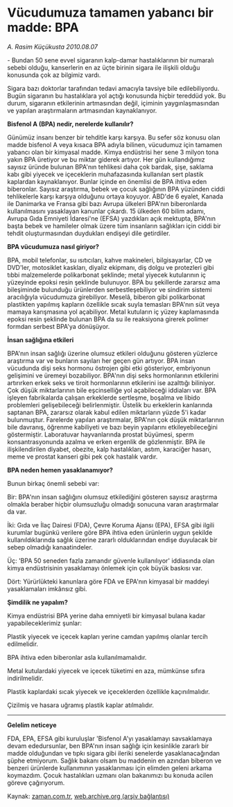 # Vücudumuza tamamen yabancı bir madde: BPA

*A. Rasim Küçükusta 2010.08.07*

<td class="columnist-detail">
<p>- Bundan 50 sene evvel sigaranın kalp-damar hastalıklarının bir numaralı sebebi olduğu, kanserlerin en az üçte birinin sigara ile ilişkili olduğu konusunda çok az bilgimiz vardı.</p>
<p>
<div id="haberMetinDiv">
<p>Sigara bazı doktorlar tarafından tedavi amacıyla tavsiye bile edilebiliyordu. Bugün sigaranın bu hastalıklara yol açtığı konusunda hiçbir tereddüd yok. Bu durum, sigaranın etkilerinin artmasından değil, içiminin yaygınlaşmasından ve yapılan araştırmaların artmasından kaynaklanıyor.
<p><b>Bisfenol A (BPA) nedir, nerelerde kullanılır?</b>
<p>Günümüz insanı benzer bir tehditle karşı karşıya. Bu sefer söz konusu olan madde bisfenol A veya kısaca BPA adıyla bilinen, vücudumuz için tamamen yabancı olan bir kimyasal madde. Kimya endüstrisi her sene 3 milyon tona yakın BPA üretiyor ve bu miktar giderek artıyor. Her gün kullandığımız sayısız üründe bulunan BPA'nın tehlikesi daha çok bardak, şişe, saklama kabı gibi yiyecek ve içeceklerin muhafazasında kullanılan sert plastik kaplardan kaynaklanıyor. Bunlar içinde en önemlisi de BPA ihtiva eden biberonlar. Sayısız araştırma, bebek ve çocuk sağlığının BPA yüzünden ciddi tehlikelerle karşı karşıya olduğunu ortaya koyuyor. ABD'de 6 eyalet, Kanada ile Danimarka ve Fransa gibi bazı Avrupa ülkeleri BPA'nın biberonlarda kullanılmasını yasaklayan kanunlar çıkardı. 15 ülkeden 60 bilim adamı, Avrupa Gıda Emniyeti İdaresi'ne (EFSA) yazdıkları açık mektupta, BPA'nın başta bebek ve hamileler olmak üzere tüm insanların sağlıkları için ciddi bir tehdit oluşturmasından duydukları endişeyi dile getirdiler.
<p><b>BPA vücudumuza nasıl giriyor?</b>
<p>BPA, mobil telefonlar, su ısıtıcıları, kahve makineleri, bilgisayarlar, CD ve DVD'ler, motosiklet kaskları, diyaliz ekipmanı, diş dolgu ve protezleri gibi tıbbi malzemelerde polikarbonat şeklinde; metal yiyecek kutularının iç yüzeyinde epoksi resin şeklinde bulunuyor. BPA bu şekillerde zararsız ama bileşiminde bulunduğu ürünlerden serbestleşebiliyor ve sindirim sistemi aracılığıyla vücudumuza girebiliyor. Meselâ, biberon gibi polikarbonat plastikten yapılmış kapların özellikle sıcak suyla temasları BPA'nın süt veya mamaya karışmasına yol açabiliyor. Metal kutuların iç yüzey kaplamasında epoksi resin şeklinde bulunan BPA da su ile reaksiyona girerek polimer formdan serbest BPA'ya dönüşüyor.
<p><b>İnsan sağlığına etkileri</b>
<p>BPA'nın insan sağlığı üzerine olumsuz etkileri olduğunu gösteren yüzlerce araştırma var ve bunların sayıları her geçen gün artıyor. BPA insan vücudunda dişi seks hormonu östrojen gibi etki gösteriyor, embriyonun gelişimini ve üremeyi bozabiliyor. BPA'nın dişi seks hormonlarının etkilerini artırırken erkek seks ve tiroit hormonlarının etkilerini ise azalttığı biliniyor. Çok düşük miktarlarının bile eşcinselliğe yol açabileceği iddiaları var. BPA işleyen fabrikalarda çalışan erkeklerde sertleşme, boşalma ve libido problemleri gelişebileceği belirlenmiştir. Üstelik bu erkeklerin kanlarında saptanan BPA, zararsız olarak kabul edilen miktarların yüzde 5'i kadar bulunmuştur. Farelerde yapılan araştırmalar, BPA'nın çok düşük miktarlarının bile davranış, öğrenme kabiliyeti ve bazı beyin yapılarını etkileyebileceğini göstermiştir. Laboratuvar hayvanlarında prostat büyümesi, sperm konsantrasyonunda azalma ve erken ergenlik de gözlenmiştir. BPA ile ilişkilendirilen diyabet, obezite, kalp hastalıkları, astım, karaciğer hasarı, meme ve prostat kanseri gibi pek çok hastalık vardır.
<p><b>BPA neden hemen yasaklanamıyor?</b>
<p>Bunun birkaç önemli sebebi var:
<p>Bir: BPA'nın insan sağlığını olumsuz etkilediğini gösteren sayısız araştırma olmakla beraber hiçbir olumsuzluğu olmadığı sonucuna varan araştırmalar da var.
<p>İki: Gıda ve İlaç Dairesi (FDA), Çevre Koruma Ajansı (EPA), EFSA gibi ilgili kurumlar bugünkü verilere göre BPA ihtiva eden ürünlerin uygun şekilde kullanıldıklarında sağlık üzerine zararlı olduklarından endişe duyulacak bir sebep olmadığı kanaatindeler.
<p>Üç: 'BPA 50 seneden fazla zamandır güvenle kullanılıyor' iddiasında olan kimya endüstrisinin yasaklamayı önlemek için çok büyük baskısı var.
<p>Dört: Yürürlükteki kanunlara göre FDA ve EPA'nın kimyasal bir maddeyi yasaklamaları imkânsız gibi. 
<p><b>Şimdilik ne yapalım?</b>
<p>Kimya endüstrisi BPA yerine daha emniyetli bir kimyasal bulana kadar yapabileceklerimiz şunlar:
<p>Plastik yiyecek ve içecek kapları yerine camdan yapılmış olanlar tercih edilmelidir.
<p>BPA ihtiva eden biberonlar asla kullanılmamalıdır.
<p>Metal kutulardaki yiyecek ve içecek tüketimi en aza, mümkünse sıfıra indirilmelidir.
<p>Plastik kaplardaki sıcak yiyecek ve içeceklerden özellikle kaçınılmalıdır.
<p>Çizilmiş ve hasara uğramış plastik kaplar atılmalıdır.
<p><hr/>
<p><b>Gelelim neticeye</b>
<p>FDA, EPA, EFSA gibi kuruluşlar 'Bisfenol A'yı yasaklamayı savsaklamaya devam ededursunlar, ben BPA'nın insan sağlığı için kesinlikle zararlı bir madde olduğundan ve tıpkı sigara gibi ileriki senelerde yasaklanacağından şüphe etmiyorum. Sağlık bakanı olsam bu maddenin en azından biberon ve benzeri ürünlerde kullanımının yasaklanması için elimden geleni arkama koymazdım. Çocuk hastalıkları uzmanı olan bakanımızı bu konuda acilen göreve çağırıyorum. </p></p></p></p></p></p></p></p></p></p></p></p></p></p></p></p></p></p></p></p></p></p></p></div>
</p>
<a href="http://web.archive.org/web/20101225013409/mailto:/">
</a></td>

Kaynak: [zaman.com.tr](http://zaman.com.tr/yazar.do?yazino=1013171), [web.archive.org (arşiv bağlantısı)](http://web.archive.org/web/20101225013409/http://zaman.com.tr/yazar.do?yazino=1013171)
